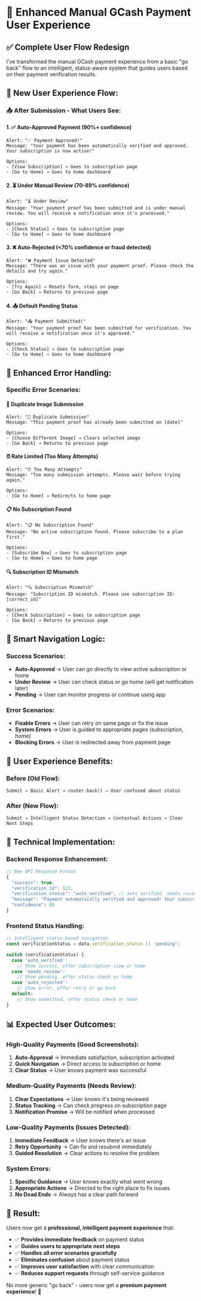 # 🎯 Enhanced Manual GCash Payment User Experience

## ✅ **Complete User Flow Redesign**

I've transformed the manual GCash payment experience from a basic "go back" flow to an intelligent, status-aware system that guides users based on their payment verification results.

## 🔄 **New User Experience Flow:**

### **📤 After Submission - What Users See:**

#### **1. ✅ Auto-Approved Payment (90%+ confidence)**
```
Alert: "✅ Payment Approved!"
Message: "Your payment has been automatically verified and approved. Your subscription is now active!"

Options:
- [View Subscription] → Goes to subscription page
- [Go to Home] → Goes to home dashboard
```

#### **2. ⏳ Under Manual Review (70-89% confidence)**
```
Alert: "⏳ Under Review"
Message: "Your payment proof has been submitted and is under manual review. You will receive a notification once it's processed."

Options:
- [Check Status] → Goes to subscription page
- [Go to Home] → Goes to home dashboard
```

#### **3. ❌ Auto-Rejected (<70% confidence or fraud detected)**
```
Alert: "❌ Payment Issue Detected"
Message: "There was an issue with your payment proof. Please check the details and try again."

Options:
- [Try Again] → Resets form, stays on page
- [Go Back] → Returns to previous page
```

#### **4. 📤 Default Pending Status**
```
Alert: "📤 Payment Submitted!"
Message: "Your payment proof has been submitted for verification. You will receive a notification once it's approved."

Options:
- [Check Status] → Goes to subscription page
- [Go to Home] → Goes to home dashboard
```

## 🚨 **Enhanced Error Handling:**

### **Specific Error Scenarios:**

#### **🔄 Duplicate Image Submission**
```
Alert: "🔄 Duplicate Submission"
Message: "This payment proof has already been submitted on [date]"

Options:
- [Choose Different Image] → Clears selected image
- [Go Back] → Returns to previous page
```

#### **⏰ Rate Limited (Too Many Attempts)**
```
Alert: "⏰ Too Many Attempts"
Message: "Too many submission attempts. Please wait before trying again."

Options:
- [Go to Home] → Redirects to home page
```

#### **📋 No Subscription Found**
```
Alert: "📋 No Subscription Found"
Message: "No active subscription found. Please subscribe to a plan first."

Options:
- [Subscribe Now] → Goes to subscription page
- [Go to Home] → Goes to home page
```

#### **🔍 Subscription ID Mismatch**
```
Alert: "🔍 Subscription Mismatch"
Message: "Subscription ID mismatch. Please use subscription ID: [correct_id]"

Options:
- [Check Subscription] → Goes to subscription page
- [Go Back] → Returns to previous page
```

## 🎯 **Smart Navigation Logic:**

### **Success Scenarios:**
- **Auto-Approved** → User can go directly to view active subscription or home
- **Under Review** → User can check status or go home (will get notification later)
- **Pending** → User can monitor progress or continue using app

### **Error Scenarios:**
- **Fixable Errors** → User can retry on same page or fix the issue
- **System Errors** → User is guided to appropriate pages (subscription, home)
- **Blocking Errors** → User is redirected away from payment page

## 📱 **User Experience Benefits:**

### **Before (Old Flow):**
```
Submit → Basic Alert → router.back() → User confused about status
```

### **After (New Flow):**
```
Submit → Intelligent Status Detection → Contextual Actions → Clear Next Steps
```

## 🔧 **Technical Implementation:**

### **Backend Response Enhancement:**
```javascript
// New API Response Format
{
  "success": true,
  "verification_id": 123,
  "verification_status": "auto_verified", // auto_verified, needs_review, auto_rejected, pending
  "message": "Payment automatically verified and approved! Your subscription is now active.",
  "confidence": 95
}
```

### **Frontend Status Handling:**
```javascript
// Intelligent status-based navigation
const verificationStatus = data.verification_status || 'pending';

switch (verificationStatus) {
  case 'auto_verified':
    // Show success, offer subscription view or home
  case 'needs_review':
    // Show pending, offer status check or home
  case 'auto_rejected':
    // Show error, offer retry or go back
  default:
    // Show submitted, offer status check or home
}
```

## 📊 **Expected User Outcomes:**

### **High-Quality Payments (Good Screenshots):**
1. **Auto-Approval** → Immediate satisfaction, subscription activated
2. **Quick Navigation** → Direct access to subscription or home
3. **Clear Status** → User knows payment was successful

### **Medium-Quality Payments (Needs Review):**
1. **Clear Expectations** → User knows it's being reviewed
2. **Status Tracking** → Can check progress on subscription page
3. **Notification Promise** → Will be notified when processed

### **Low-Quality Payments (Issues Detected):**
1. **Immediate Feedback** → User knows there's an issue
2. **Retry Opportunity** → Can fix and resubmit immediately
3. **Guided Resolution** → Clear actions to resolve the problem

### **System Errors:**
1. **Specific Guidance** → User knows exactly what went wrong
2. **Appropriate Actions** → Directed to the right place to fix issues
3. **No Dead Ends** → Always has a clear path forward

## 🎉 **Result:**

Users now get a **professional, intelligent payment experience** that:
- ✅ **Provides immediate feedback** on payment status
- ✅ **Guides users to appropriate next steps** 
- ✅ **Handles all error scenarios gracefully**
- ✅ **Eliminates confusion** about payment status
- ✅ **Improves user satisfaction** with clear communication
- ✅ **Reduces support requests** through self-service guidance

No more generic "go back" - users now get a **premium payment experience**! 🚀
